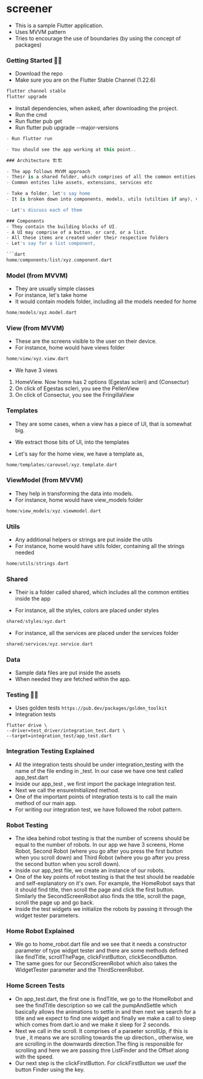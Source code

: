 # screener
- This is a sample Flutter application.
- Uses MVVM pattern
- Tries to encourage the use of boundaries (by using the concept of packages) 

### Getting Started 🎯🎯

- Download the repo
- Make sure you are on the Flutter Stable Channel (1.22.6)

```dart
flutter channel stable
flutter upgrade

```

- Install dependencies, when asked, after downloading the project.
- Run the cmd 
- Run flutter pub get
- Run flutter pub upgrade --major-versions


```dart
- Run flutter run

- You should see the app working at this point..

### Architecture 🏗🏗

- The app follows MVVM approach
- Their is a shared folder, which comprises of all the common entities.
- Common entites like assets, extensions, services etc

- Take a folder, let's say home
- It is broken down into components, models, utils (utilties if any), view and view_models

- Let's discuss each of them

### Components
- They contain the building blocks of UI.
- A UI may comprise of a button, or card, or a list. 
- All these items are created under their respective folders
- Let's say for a list component,

```dart
home/components/list/xyz.component.dart

```

### Model (from MVVM)
- They are usually simple classes
- For instance, let's take home
- It would contain models folder, including all the models needed for home

```dart
home/models/xyz.model.dart

```

### View (from MVVM)
- These are the screens visible to the user on their device.
- For instance, home would have views folder

```dart
home/view/xyz.view.dart

```

- We have 3 views
1. HomeView. Now home has 2 options (Egestas scleri) and (Consectur)
2. On click of Egestas scleri, you see the PellenView
3. On click of Consectur, you see the FringillaView


### Templates
- They are some cases, when a view has a piece of UI, that is somewhat big.
- We extract those bits of UI, into the templates

- Let's say for the home view, we have a template as,

```dart
home/templates/carousel/xyz.template.dart

```

### ViewModel (from MVVM)
- They help in transforming the data into models.
- For instance, home would have view_models folder

```dart
home/view_models/xyz.viewmodel.dart

```

### Utils 
- Any additional helpers or strings are put inside the utils
- For instance, home would have utils folder, containing all the strings needed

```dart
home/utils/strings.dart

```

### Shared
- Their is a folder called shared, which includes all the common entities inside the app

- For instance, all the styles, colors are placed under styles

```dart
shared/styles/xyz.dart

```

- For instance, all the services are placed under the services folder

```dart
shared/services/xyz.service.dart

```

### Data
- Sample data files are put inside the assets
- When needed they are fetched within the app.

### Testing 🧐🧐
- Uses golden tests `https://pub.dev/packages/golden_toolkit`
- Integration tests

```
flutter drive \
--driver=test_driver/integration_test.dart \
--target=integration_test/app_test.dart
```

### Integration Testing Explained
- All the integration tests should be under integration_testing with the name of the file ending in _test. In our case we have one test called app_test.dart 
- Inside our app_test , we first import the package integration test.
- Next we call the ensureInitialized method.
- One of the important points of integration tests is to call the main method of our main app.
- For writing our integration test, we have followed the robot pattern. 

### Robot Testing

- The idea behind robot testing is that the number of screens should be equal to the number of robots. In our app we have 3 screens, Home Robot, Second Robot (where you go after you press the first button when you scroll down) and Third Robot (where you go after you press the second button when you scroll down).
- Inside our app_test file, we create an instance of our robots.
- One of the key points of robot testing is that the test should be readable and self-explanatory on it's own. For example, the HomeRobot says that it should find title, then scroll the page and click the first button. Similarly the SecondScreenRobot also finds the title, scroll the page, scroll the page up and go back.
- Inside the test widgets we initialize the robots by passing it through the widget tester parameters. 

### Home Robot Explained

- We go to home_robot.dart file and we see that it needs a constructor parameter of type widget tester and there are some methods defined like findTitle, scrollThePage, clickFirstButton, clickSecondButton.
- The same goes for our SecondScreenRobot which also takes the WidgetTester parameter and the ThirdScreenRobot.

### Home Screen Tests

- On app_test.dart, the first one is findTitle, we go to the HomeRobot and see the findTitle description  so we call the pumpAndSettle which basically allows the animations to settle in and then next we search for a title and we expect to find one widget and finally we make a call to sleep which comes from dart.io and we make it sleep for 2 seconds.
- Next we call in the scroll. It comprises of a paraeter scrollUp, if this is true , it means we are scrolling towards the up direction., otherwise, we are scrolling in the downwards direction.The fling is responsible for scrolling and here we are passing thre ListFinder and the Offset along with the speed. 
- Our next step is the clickFirstButton. For clickFirstButton we usef the button Finder using the key.